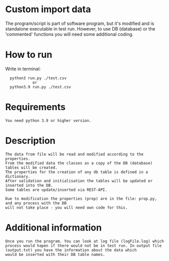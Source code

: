 # Custom import data

The program/script is part of software program, but it's modified and is standalone executable in test run. 
However, to use DB (database) or the 'commented' functions you will need some additional coding.

# How to run
Write in terminal:

      python3 run.py ./test.csv 
                or 
      python3.9 run.py ./test.csv
  
# Requirements

    You need python 3.9 or higher version.
 
# Description

    The data from file will be read and modified according to the properties.
    From the modified data the classes as a copy of the DB (database) tables will be created.
    The properties for the creation of any db table is defined in a dictionary.
    After validation and initialisation the tables will be updated or inserted into the DB.
    Some tables are update/inserted via REST-API. 
    
    Due to modification the properties (prop) are in the file: prop.py, and any process with the DB 
    will not take place - you will need own code for this.

# Additional information

    Once you run the program. You can look at log file (logFile.log) which process would hapen if there would not be in test run. In output file (output.txt) you have the information about the data which         would be inserted with their DB table names.
